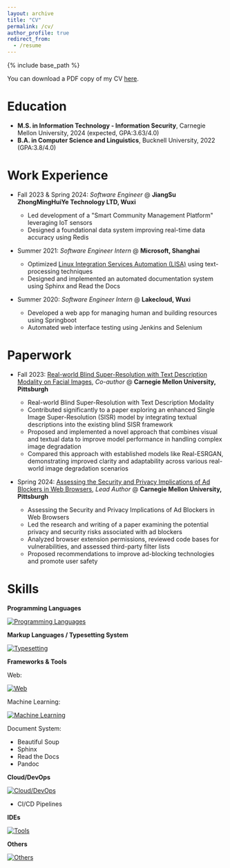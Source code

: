 ```yaml
---
layout: archive
title: "CV"
permalink: /cv/
author_profile: true
redirect_from:
  - /resume
---
```


{% include base_path %}

You can download a PDF copy of my CV [here](../files/Resume_Wenyi_Qian.pdf).

# Education

- **M.S. in Information Technology - Information Security**, Carnegie Mellon University, 2024 (expected, GPA:3.63/4.0)
- **B.A. in Computer Science and Linguistics**, Bucknell University, 2022 (GPA:3.8/4.0)

# Work Experience

- Fall 2023 & Spring 2024: _Software Engineer_ @ **JiangSu ZhongMingHuiYe Technology LTD, Wuxi**

  - Led development of a "Smart Community Management Platform" leveraging IoT sensors
  - Designed a foundational data system improving real-time data accuracy using Redis

- Summer 2021: _Software Engineer Intern_ @ **Microsoft, Shanghai**

  - Optimized [Linux Integration Services Automation (LISA)](https://github.com/microsoft/lisa) using text-processing techniques
  - Designed and implemented an automated documentation system using Sphinx and Read the Docs

- Summer 2020: _Software Engineer Intern_ @ **Lakecloud, Wuxi**
  - Developed a web app for managing human and building resources using Springboot
  - Automated web interface testing using Jenkins and Selenium

# Paperwork

- Fall 2023: [Real-world Blind Super-Resolution with Text Description Modality on Facial Images](../files/IDL_Initial_Final_Report_NeurIPS_2023.pdf), _Co-author_ @ **Carnegie Mellon University, Pittsburgh**

  - Real-world Blind Super-Resolution with Text Description Modality
  - Contributed significantly to a paper exploring an enhanced Single Image Super-Resolution (SISR) model by integrating textual descriptions into the existing blind SISR framework
  - Proposed and implemented a novel approach that combines visual and textual data to improve model performance in handling complex image degradation
  - Compared this approach with established models like Real-ESRGAN, demonstrating improved clarity and adaptability across various real-world image degradation scenarios

- Spring 2024: [Assessing the Security and Privacy Implications of Ad Blockers in Web Browsers](../files/14828_Project_Final_Paper_Team_9.pdf), _Lead Author_ @ **Carnegie Mellon University, Pittsburgh**
  - Assessing the Security and Privacy Implications of Ad Blockers in Web Browsers
  - Led the research and writing of a paper examining the potential privacy and security risks associated with ad blockers
  - Analyzed browser extension permissions, reviewed code bases for vulnerabilities, and assessed third-party filter lists
  - Proposed recommendations to improve ad-blocking technologies and promote user safety

# Skills

**Programming Languages**

[![Programming Languages](https://skillicons.dev/icons?i=py,java,c,js,ts,html,css)](https://skillicons.dev)

**Markup Languages / Typesetting System**

[![Typesetting](https://skillicons.dev/icons?i=md,latex)](https://skillicons.dev)

**Frameworks & Tools**

Web:

[![Web](https://skillicons.dev/icons?i=angular,django,electron,flask,nodejs,react,spring,selenium)](https://skillicons.dev)

Machine Learning:

[![Machine Learning](https://skillicons.dev/icons?i=anaconda,pytorch)](https://skillicons.dev)

Document System:

- Beautiful Soup
- Sphinx
- Read the Docs
- Pandoc

**Cloud/DevOps**

[![Cloud/DevOps](https://skillicons.dev/icons?i=aws,gcp,git,github,linux,docker)](https://skillicons.dev)

- CI/CD Pipelines

**IDEs**

[![Tools](https://skillicons.dev/icons?i=vscode,idea,vim,atom)](https://skillicons.dev)

**Others**

[![Others](https://skillicons.dev/icons?i=blender)](https://skillicons.dev)
